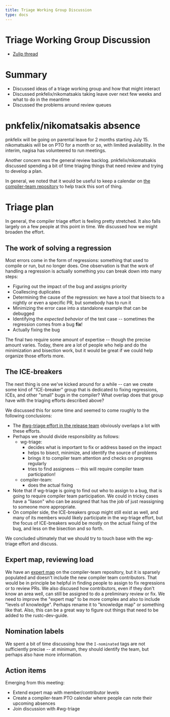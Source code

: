 ```yaml
---
title: Triage Working Group Discussion
type: docs
---
```

# Triage Working Group Discussion

- [Zulip thread](https://rust-lang.zulipchat.com/#narrow/stream/131828-t-compiler/topic/steering.20meeting.202019-07-05)

# Summary

- Discussed ideas of a triage working group and how that might interact
- Discussed pnkfelix/nikomatsakis taking leave over next few weeks and what to do in the meantime
- Discussed the problems around review queues

# pnkfelix/nikomatsakis absence

pnkfelix will be going on parental leave for 2 months starting
July 15. nikomatsakis will be on PTO for a month or so, with limited
availability. In the interim, nagisa has volunteered to run meetings.

Another concern was the general review backlog. pnkfelix/nikomatsakis
discussed spending a bit of time triaging things that need review and
trying to develop a plan.

In general, we noted that it would be useful to keep a calendar
on [the compiler-team repository][ctr] to help track this sort of thing.

[ctr]: https://github.com/rust-lang/compiler-team

# Triage plan

In general, the compiler triage effort is feeling pretty stretched.
It also falls largely on a few people at this point in time. We
discussed how we might broaden the effort.

## The work of solving a regression 

[Link to approximate start of conversation]: https://rust-lang.zulipchat.com/#narrow/stream/131828-t-compiler/topic/steering.20meeting.202019-07-05/near/169713350

Most errors come in the form of regressions: something that used to
compile or run, but no longer does. One observation is that the work
of handling a regression is actually something you can break down into
many steps:

- Figuring out the impact of the bug and assigns priority
- Coallescing duplicates
- Determining the cause of the regression: we have a tool that bisects to a nightly
  or even a specific PR, but somebody has to run it
- Minimizing the error case into a standalone example that can be debugged
- Identifying the *expected behavior* of the test case -- sometimes
  the regression comes from a bug **fix**!
- Actually fixing the bug

The final two require some amount of expertise -- though the precise
amount varies. Today, there are a lot of people who help and do the
minimization and bisection work, but it would be great if we could
help organize those efforts more.

## The ICE-breakers

[Link to approximate start of conversation]: https://rust-lang.zulipchat.com/#narrow/stream/131828-t-compiler/topic/steering.20meeting.202019-07-05/near/169713884

The next thing is one we've kicked around for a while -- can we create
some kind of "ICE-breaker" group that is dedicated to fixing
regressions, ICEs, and other "small" bugs in the compiler? What
overlap does that group have with the triaging efforts described
above?

We discussed this for some time and seemed to come roughly to the
following conclusions:

- The [#wg-triage effort in the release team][wg-triage] obviously overlaps a lot
  with these efforts.
- Perhaps we should divide responsibility as follows:
    - wg-triage:
        - decides what is important to fix or address based on the impact
        - helps to bisect, minimize, and identify the source of problems 
        - brings it to compiler team attention and checks on progress regularly
        - tries to find assignees -- this will require compiler team participation! 
    - compiler-team:
        - does the actual fixing
- Note that if wg-triage is going to find out who to assign to a bug,
  that is going to require compiler team participation. We could in
  tricky cases have a "liason" who can be assigned that has the job of
  just reassigning to someone more appropriate.
- On compiler side, the ICE-breakers group might still exist as well,
  and many of its members would likely participate in the wg-triage
  effort, but the focus of ICE-breakers would be mostly on the actual
  fixing of the bug, and less on the bisection and so forth.

[wg-triage]: https://www.rust-lang.org/governance/teams/operations

We concluded ultimately that we should try to touch base with the
wg-triage effort and discuss.

## Expert map, reviewing load

[Link to approximate start of conversation]: https://rust-lang.zulipchat.com/#narrow/stream/131828-t-compiler/topic/steering.20meeting.202019-07-05/near/169715908

We have an [expert map] on the compiler-team repository, but it is
sparsely populated and doesn't include the new compiler team
contributors. That would be in principle be helpful in finding people
to assign to fix regressions or to review PRs. We also discused how
contributors, even if they don't know an area well, can still be
assigned to do a preliminary review or fix. We need to improve the
"expert map" to be more complex and also to include "levels of
knowledge". Perhaps rename it to "knowledge map" or something like
that. Also, this can be a great way to figure out things that need to
be added to the rustc-dev-guide.

[expert map]: https://github.com/rust-lang/compiler-team/blob/master/experts/MAP.md

## Nomination labels

[Link to approximate start of conversation]: https://rust-lang.zulipchat.com/#narrow/stream/131828-t-compiler/topic/steering.20meeting.202019-07-05/near/169715099

We spent a bit of time discussing how the `I-nominated` tags are not
sufficiently precise -- at minimum, they should identify the team, but
perhaps also have more information.

## Action items

Emerging from this meeting:

- Extend expert map with member/contributor levels
- Create a compiler-team PTO calendar where people can note their upcoming absences
- Join discussion with #wg-triage
